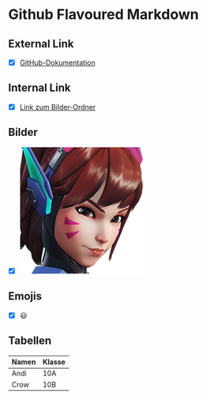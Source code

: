 # Github Flavoured Markdown

## External Link

- [x] [GitHub-Dokumentation](https://help.github.com/en)

## Internal Link
- [x] [Link zum Bilder-Ordner](./Helden)

## Bilder
- [x] ![Helden](./Helden/Dva.png)

## Emojis
- [x] :smiley:

## Tabellen
| Namen     | Klasse |
|-----------|-------|
| Andi      | 10A   |
| Crow      | 10B   |
